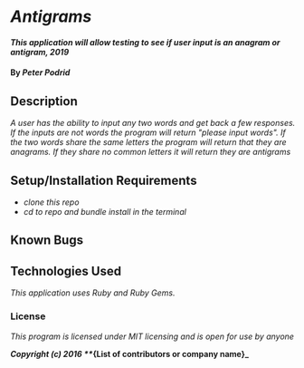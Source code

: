 # _Antigrams_

#### _This application will allow testing to see if user input is an anagram or antigram, 2019_

#### By _**Peter Podrid**_

## Description

_A user has the ability to input any two words and get back a few responses. If the inputs are not words the program will return "please input words". If the two words share the same letters the program will return that they are anagrams. If they share no common letters it will return they are antigrams_

## Setup/Installation Requirements

* _clone this repo_
* _cd to repo and bundle install in the terminal_

## Known Bugs

## Technologies Used

_This application uses Ruby and Ruby Gems._

### License

*This program is licensed under MIT licensing and is open for use by anyone*

**_Copyright (c) 2016 **_{List of contributors or company name}_**
